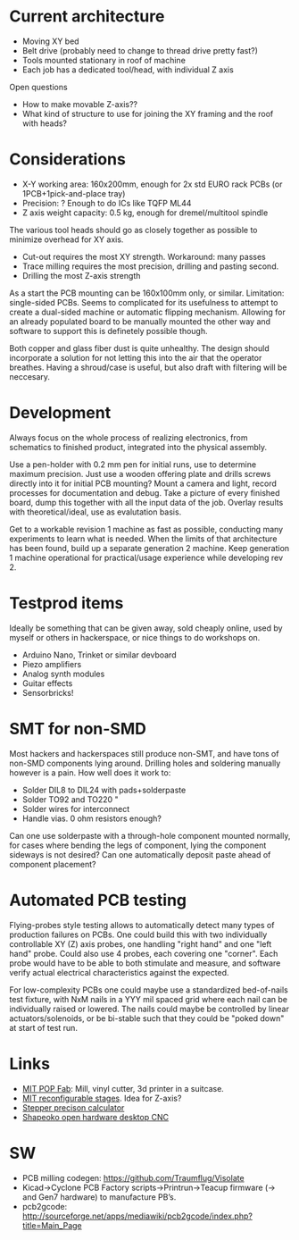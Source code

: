 Current architecture
=======================
* Moving XY bed
* Belt drive (probably need to change to thread drive pretty fast?)
* Tools mounted stationary in roof of machine
* Each job has a dedicated tool/head, with individual Z axis

Open questions
* How to make movable Z-axis??
* What kind of structure to use for joining the XY framing and the roof with heads?


Considerations
=================
* X-Y working area: 160x200mm, enough for 2x std EURO rack PCBs (or 1PCB+1pick-and-place tray)
* Precision: ? Enough to do ICs like TQFP ML44
* Z axis weight capacity: 0.5 kg, enough for dremel/multitool spindle

The various tool heads should go as closely together as possible to minimize overhead for XY axis.

* Cut-out requires the most XY strength. Workaround: many passes
* Trace milling requires the most precision, drilling and pasting second.
* Drilling the most Z-axis strength

As a start the PCB mounting can be 160x100mm only, or similar.
Limitation: single-sided PCBs. Seems to complicated for its usefulness to attempt
to create a dual-sided machine or automatic flipping mechanism.
Allowing for an already populated board to be manually mounted the other way and software
to support this is definetely possible though.

Both copper and glass fiber dust is quite unhealthy. The design should incorporate a solution for
not letting this into the air that the operator breathes. Having a shroud/case is useful, but
also draft with filtering will be neccesary.


Development
=============
Always focus on the whole process of realizing electronics, from schematics to finished product,
integrated into the physical assembly.

Use a pen-holder with 0.2 mm pen for initial runs, use to determine maximum precision.
Just use a wooden offering plate and drills screws directly into it for initial PCB mounting?
Mount a camera and light, record processes for documentation and debug. Take a picture of every finished board,
dump this together with all the input data of the job. Overlay results with theoretical/ideal, use as evalutation basis.

Get to a workable revision 1 machine as fast as possible, conducting many experiments to learn what is needed.
When the limits of that architecture has been found, build up a separate generation 2 machine.
Keep generation 1 machine operational for practical/usage experience while developing rev 2.


Testprod items
===============
Ideally be something that can be given away, sold cheaply online,
used by myself or others in hackerspace, or nice things to do workshops on.

* Arduino Nano, Trinket or similar devboard
* Piezo amplifiers
* Analog synth modules
* Guitar effects
* Sensorbricks!


SMT for non-SMD
=================
Most hackers and hackerspaces still produce non-SMT, and have tons of non-SMD components lying around.
Drilling holes and soldering manually however is a pain. How well does it work to:
* Solder DIL8 to DIL24 with pads+solderpaste
* Solder TO92 and TO220 "
* Solder wires for interconnect
* Handle vias. 0 ohm resistors enough?

Can one use solderpaste with a through-hole component mounted normally, for cases where bending the
legs of component, lying the component sideways is not desired?
Can one automatically deposit paste ahead of component placement?


Automated PCB testing
=======================
Flying-probes style testing allows to automatically detect many types of production failures on PCBs.
One could build this with two individually controllable XY (Z) axis
probes, one handling "right hand" and one "left hand" probe. Could also use 4 probes, each covering one "corner".
Each probe would have to be able to both stimulate and measure, and software verify
actual electrical characteristics against the expected.


For low-complexity PCBs one could maybe use a standardized bed-of-nails test fixture,
with NxM nails in a YYY mil spaced grid where each nail can be individually raised or lowered.
The nails could maybe be controlled by linear actuators/solenoids, or be bi-stable such that they
could be "poked down" at start of test run.


Links
=======

* [MIT POP Fab](http://mtm.cba.mit.edu): Mill, vinyl cutter, 3d printer in a suitcase.
* [MIT reconfigurable stages](http://mtm.cba.mit.edu/machines/stages/). Idea for Z-axis?
* [Stepper precison calculator](http://calculator.josefprusa.cz)
* [Shapeoko open hardware desktop CNC](https://www.inventables.com/technologies/desktop-cnc-mill-kit-shapeoko-2)

SW
====
* PCB milling codegen: https://github.com/Traumflug/Visolate
* Kicad->Cyclone PCB Factory scripts->Printrun->Teacup firmware (-> and Gen7 hardware) to manufacture PB’s.
* pcb2gcode: http://sourceforge.net/apps/mediawiki/pcb2gcode/index.php?title=Main_Page

